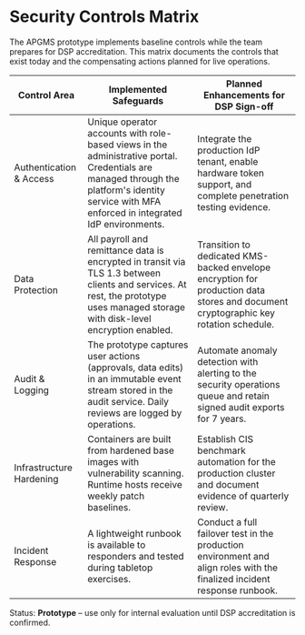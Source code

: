 # Security Controls Matrix

The APGMS prototype implements baseline controls while the team prepares for DSP accreditation. This matrix documents the controls that exist today and the compensating actions planned for live operations.

| Control Area | Implemented Safeguards | Planned Enhancements for DSP Sign-off |
| --- | --- | --- |
| Authentication & Access | Unique operator accounts with role-based views in the administrative portal. Credentials are managed through the platform's identity service with MFA enforced in integrated IdP environments. | Integrate the production IdP tenant, enable hardware token support, and complete penetration testing evidence. |
| Data Protection | All payroll and remittance data is encrypted in transit via TLS 1.3 between clients and services. At rest, the prototype uses managed storage with disk-level encryption enabled. | Transition to dedicated KMS-backed envelope encryption for production data stores and document cryptographic key rotation schedule. |
| Audit & Logging | The prototype captures user actions (approvals, data edits) in an immutable event stream stored in the audit service. Daily reviews are logged by operations. | Automate anomaly detection with alerting to the security operations queue and retain signed audit exports for 7 years. |
| Infrastructure Hardening | Containers are built from hardened base images with vulnerability scanning. Runtime hosts receive weekly patch baselines. | Establish CIS benchmark automation for the production cluster and document evidence of quarterly review. |
| Incident Response | A lightweight runbook is available to responders and tested during tabletop exercises. | Conduct a full failover test in the production environment and align roles with the finalized incident response runbook. |

Status: **Prototype** – use only for internal evaluation until DSP accreditation is confirmed.
